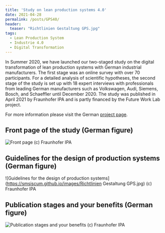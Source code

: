 ```yaml
---
title: 'Study on lean production systems 4.0'
date: 2021-04-28
permalink: /posts/GPS40/
header:
  teaser: "Richtlinien Gestaltung GPS.jpg"
tags:
  - Lean Production System
  - Industrie 4.0
  - Digital Transformation
---
```


In Summer 2020, we have launched our two-staged study on the digital transformation of lean production systems with German industrial manufacturers. The first stage was an online survey with over 70 participants. For a detailed analysis of scientific hypotheses, the second stage of the study is set up with 18 expert interviews with professionals from leading German manufacturers such as Volkswagen, Audi, Siemens, Bosch, and Schaeffler until December 2020. The study was published in April 2021 by Fraunhofer IPA and is partly financed by the Future Work Lab project.

For more information please visit the German [project page](https://futureworklab.de/de/Framework/StudieGPS.html).


Front page of the study (German figure)
------
![Front page](https://smsiscum.github.io/images/Deckblatt.jpg)
(c) Fraunhofer IPA


Guidelines for the design of production systems (German figure)
------
![Guidelines for the design of production systems](https://smsiscum.github.io/images/Richtlinien Gestaltung GPS.jpg)
(c) Fraunhofer IPA


Publication stages and your benefits (German figure)
------
![Publication stages and your benefits](https://smsiscum.github.io/images/GPSStudie.png)
(c) Fraunhofer IPA
